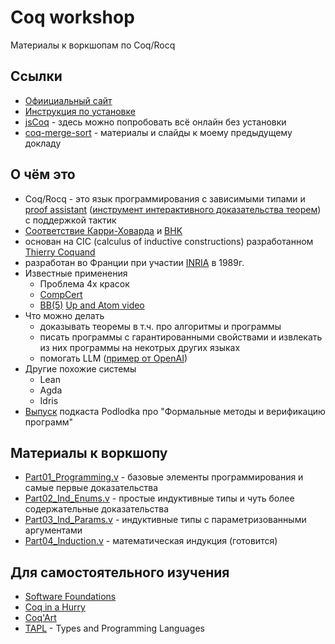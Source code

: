 # Coq workshop
Материалы к воркшопам по Coq/Rocq

## Ссылки
* [Офиициальный сайт](https://rocq-prover.org/)
* [Инструкция по установке](https://rocq-prover.org/install)
* [jsCoq](https://jscoq.github.io/scratchpad.html) - здесь можно попробовать всё онлайн без установки
* [coq-merge-sort](https://github.com/anton0xf/coq-merge-sort) - материалы и слайды к моему предыдущему докладу

## О чём это
* Coq/Rocq - это язык программирования с зависимыми типами и [proof assistant](https://en.wikipedia.org/wiki/Proof_assistant) ([инструмент интерактивного доказательства теорем](https://ru.wikipedia.org/wiki/%D0%98%D0%BD%D1%81%D1%82%D1%80%D1%83%D0%BC%D0%B5%D0%BD%D1%82_%D0%B8%D0%BD%D1%82%D0%B5%D1%80%D0%B0%D0%BA%D1%82%D0%B8%D0%B2%D0%BD%D0%BE%D0%B3%D0%BE_%D0%B4%D0%BE%D0%BA%D0%B0%D0%B7%D0%B0%D1%82%D0%B5%D0%BB%D1%8C%D1%81%D1%82%D0%B2%D0%B0_%D1%82%D0%B5%D0%BE%D1%80%D0%B5%D0%BC)) с поддержкой тактик
* [Соответствие Карри-Ховарда](https://en.wikipedia.org/wiki/Curry%E2%80%93Howard_correspondence) и [BHK](https://en.wikipedia.org/wiki/Brouwer%E2%80%93Heyting%E2%80%93Kolmogorov_interpretation)
* основан на CIC (calculus of inductive constructions)
  разработанном [Thierry Coquand](https://ru.wikipedia.org/wiki/%D0%9A%D0%BE%D0%BA%D0%B0%D0%BD,_%D0%A2%D1%8C%D0%B5%D1%80%D1%80%D0%B8)
* разработан во Франции при участии [INRIA](https://ru.wikipedia.org/wiki/INRIA "фр. Institut national de recherche en informatique et en automatique, Национальный институт исследований в информатике и автоматике") в 1989г.
* Известные применения
  * Проблема 4х красок 
  * [CompCert](https://en.wikipedia.org/wiki/CompCert)
  * [BB(5)](https://en.wikipedia.org/wiki/Busy_beaver)
    [Up and Atom video](https://www.youtube.com/watch?v=pQWFSj1CXeg)
* Что можно делать
  * доказывать теоремы в т.ч. про алгоритмы и программы
  * писать программы с гарантированными свойствами и извлекать из них программы на некотрых других языках
  * помогать LLM ([пример от OpenAI](https://openai.com/index/formal-math/))
* Другие похожие системы
  * Lean
  * Agda
  * Idris
* [Выпуск](https://podlodka.io/268) подкаста Podlodka про "Формальные методы и верификацию программ"

## Материалы к воркшопу
* [Part01_Programming.v](./Part01_Programming.v) - базовые элементы программирования и самые первые доказательства
* [Part02_Ind_Enums.v](./Part02_Ind_Enums.v) - простые индуктивные типы и чуть более содержательные доказательства
* [Part03_Ind_Params.v](./Part03_Ind_Params.v) - индуктивные типы с параметризованными аргументами
* [Part04_Induction.v](./Part04_Induction.v) - математическая индукция (готовится)

## Для самостоятельного изучения
* [Software Foundations](https://softwarefoundations.cis.upenn.edu/)
* [Coq in a Hurry](https://cel.hal.science/inria-00001173v4/file/coq-hurry.pdf)
* [Coq'Art](https://www.labri.fr/perso/casteran/CoqArt/)
* [TAPL](https://www.cis.upenn.edu/~bcpierce/tapl/) - Types and Programming Languages

